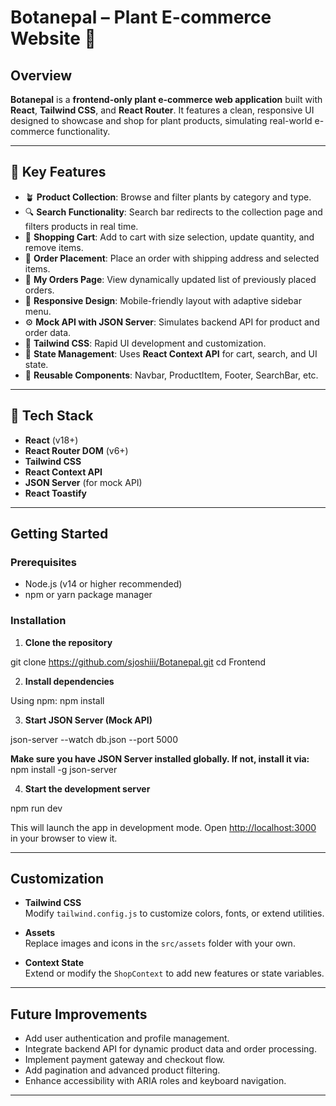 # Botanepal – Plant E-commerce Website 🌿

## Overview

**Botanepal** is a **frontend-only plant e-commerce web application** built with **React**, **Tailwind CSS**, and **React Router**. It features a clean, responsive UI designed to showcase and shop for plant products, simulating real-world e-commerce functionality.

---

## 🔑 Key Features

- 🪴 **Product Collection**: Browse and filter plants by category and type.
- 🔍 **Search Functionality**: Search bar redirects to the collection page and filters products in real time.
- 🛒 **Shopping Cart**: Add to cart with size selection, update quantity, and remove items.
- 🧾 **Order Placement**: Place an order with shipping address and selected items.
- 📃 **My Orders Page**: View dynamically updated list of previously placed orders.
- 📱 **Responsive Design**: Mobile-friendly layout with adaptive sidebar menu.
- ⚙️ **Mock API with JSON Server**: Simulates backend API for product and order data.
- 🎨 **Tailwind CSS**: Rapid UI development and customization.
- 🧠 **State Management**: Uses **React Context API** for cart, search, and UI state.
- 🧩 **Reusable Components**: Navbar, ProductItem, Footer, SearchBar, etc.

---

## 🧰 Tech Stack

- **React** (v18+)
- **React Router DOM** (v6+)
- **Tailwind CSS**
- **React Context API**
- **JSON Server** (for mock API)
- **React Toastify**

---


## Getting Started

### Prerequisites

- Node.js (v14 or higher recommended)
- npm or yarn package manager

### Installation

1. **Clone the repository**

git clone https://github.com/sjoshiii/Botanepal.git
cd Frontend

2. **Install dependencies**

Using npm:
npm install


3. **Start JSON Server (Mock API)**

json-server --watch db.json --port 5000

**Make sure you have JSON Server installed globally. If not, install it via:**
npm install -g json-server


4. **Start the development server**

npm run dev

This will launch the app in development mode. Open [http://localhost:3000](http://localhost:3000) in your browser to view it.

---

## Customization

- **Tailwind CSS**  
  Modify `tailwind.config.js` to customize colors, fonts, or extend utilities.

- **Assets**  
  Replace images and icons in the `src/assets` folder with your own.

- **Context State**  
  Extend or modify the `ShopContext` to add new features or state variables.

---

## Future Improvements

- Add user authentication and profile management.
- Integrate backend API for dynamic product data and order processing.
- Implement payment gateway and checkout flow.
- Add pagination and advanced product filtering.
- Enhance accessibility with ARIA roles and keyboard navigation.

---
